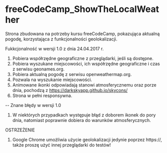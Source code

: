 # freeCodeCamp_ShowTheLocalWeather
Strona zbudowana na potrzeby kursu freeCodeCamp, pokazująca aktualną pogodę, korzystająca z funkcjonalności geolokalizacji.

Fukkcjonalność w wersji 1.0 z dnia 24.04.2017 r.

1. Pobiera współrzędne geograficzne z przeglądarki, jeśli są dostępne.
2. Pobiera wyszukane miejscowości, ich współrzędne geograficzne i czas z serwisu geonames.org.
3. Pobiera aktualną pogodę z serwisu openweathermap.org.
4. Pozwala na wyszukanie miejscowości.
5. Animowane ikonki odpowiadają stanowi atmosferycznemu oraz porze dnia, pochodzą z https://darkskyapp.github.io/skycons/
6. Strona w pełni responsywna.

--
Znane błędy w wersji 1.0

1. W niektórych przypadkach występuje błąd z doborem ikonek do pory dnia, natomiast poprawnie dobiera do warunków atmosferycznych.

OSTRZEŻENIE

1. Google Chrome umożliwia użycie geolokalizacji jedynie poprzez https://, także proszę użyć innej przeglądarki do testów!
